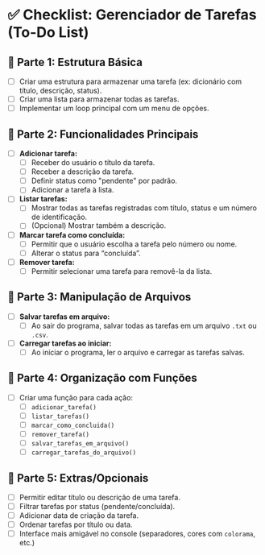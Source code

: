 
# ✅ Checklist: Gerenciador de Tarefas (To-Do List)

## 🔹 Parte 1: Estrutura Básica
- [ ] Criar uma estrutura para armazenar uma tarefa (ex: dicionário com título, descrição, status).
- [ ] Criar uma lista para armazenar todas as tarefas.
- [ ] Implementar um loop principal com um menu de opções.

## 🔹 Parte 2: Funcionalidades Principais
- [ ] **Adicionar tarefa:**
  - [ ] Receber do usuário o título da tarefa.
  - [ ] Receber a descrição da tarefa.
  - [ ] Definir status como "pendente" por padrão.
  - [ ] Adicionar a tarefa à lista.

- [ ] **Listar tarefas:**
  - [ ] Mostrar todas as tarefas registradas com título, status e um número de identificação.
  - [ ] (Opcional) Mostrar também a descrição.

- [ ] **Marcar tarefa como concluída:**
  - [ ] Permitir que o usuário escolha a tarefa pelo número ou nome.
  - [ ] Alterar o status para “concluída”.

- [ ] **Remover tarefa:**
  - [ ] Permitir selecionar uma tarefa para removê-la da lista.

## 🔹 Parte 3: Manipulação de Arquivos
- [ ] **Salvar tarefas em arquivo:**
  - [ ] Ao sair do programa, salvar todas as tarefas em um arquivo `.txt` ou `.csv`.

- [ ] **Carregar tarefas ao iniciar:**
  - [ ] Ao iniciar o programa, ler o arquivo e carregar as tarefas salvas.

## 🔹 Parte 4: Organização com Funções
- [ ] Criar uma função para cada ação:
  - [ ] `adicionar_tarefa()`
  - [ ] `listar_tarefas()`
  - [ ] `marcar_como_concluida()`
  - [ ] `remover_tarefa()`
  - [ ] `salvar_tarefas_em_arquivo()`
  - [ ] `carregar_tarefas_do_arquivo()`

## 🔹 Parte 5: Extras/Opcionais
- [ ] Permitir editar título ou descrição de uma tarefa.
- [ ] Filtrar tarefas por status (pendente/concluída).
- [ ] Adicionar data de criação da tarefa.
- [ ] Ordenar tarefas por título ou data.
- [ ] Interface mais amigável no console (separadores, cores com `colorama`, etc.)
